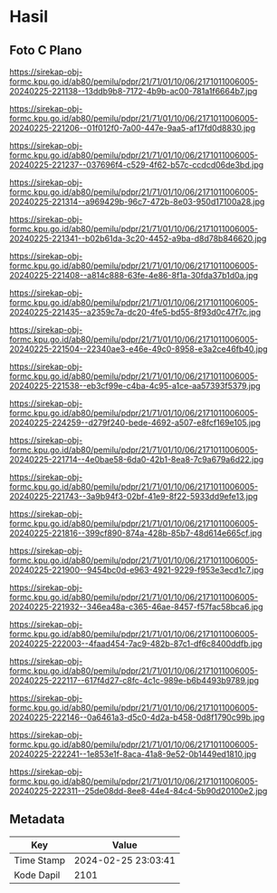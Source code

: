 # Hasil

## Foto C Plano

https://sirekap-obj-formc.kpu.go.id/ab80/pemilu/pdpr/21/71/01/10/06/2171011006005-20240225-221138--13ddb9b8-7172-4b9b-ac00-781a1f6664b7.jpg

https://sirekap-obj-formc.kpu.go.id/ab80/pemilu/pdpr/21/71/01/10/06/2171011006005-20240225-221206--01f012f0-7a00-447e-9aa5-af17fd0d8830.jpg

https://sirekap-obj-formc.kpu.go.id/ab80/pemilu/pdpr/21/71/01/10/06/2171011006005-20240225-221237--037696f4-c529-4f62-b57c-ccdcd06de3bd.jpg

https://sirekap-obj-formc.kpu.go.id/ab80/pemilu/pdpr/21/71/01/10/06/2171011006005-20240225-221314--a969429b-96c7-472b-8e03-950d17100a28.jpg

https://sirekap-obj-formc.kpu.go.id/ab80/pemilu/pdpr/21/71/01/10/06/2171011006005-20240225-221341--b02b61da-3c20-4452-a9ba-d8d78b846620.jpg

https://sirekap-obj-formc.kpu.go.id/ab80/pemilu/pdpr/21/71/01/10/06/2171011006005-20240225-221408--a814c888-63fe-4e86-8f1a-30fda37b1d0a.jpg

https://sirekap-obj-formc.kpu.go.id/ab80/pemilu/pdpr/21/71/01/10/06/2171011006005-20240225-221435--a2359c7a-dc20-4fe5-bd55-8f93d0c47f7c.jpg

https://sirekap-obj-formc.kpu.go.id/ab80/pemilu/pdpr/21/71/01/10/06/2171011006005-20240225-221504--22340ae3-e46e-49c0-8958-e3a2ce46fb40.jpg

https://sirekap-obj-formc.kpu.go.id/ab80/pemilu/pdpr/21/71/01/10/06/2171011006005-20240225-221538--eb3cf99e-c4ba-4c95-a1ce-aa57393f5379.jpg

https://sirekap-obj-formc.kpu.go.id/ab80/pemilu/pdpr/21/71/01/10/06/2171011006005-20240225-224259--d279f240-bede-4692-a507-e8fcf169e105.jpg

https://sirekap-obj-formc.kpu.go.id/ab80/pemilu/pdpr/21/71/01/10/06/2171011006005-20240225-221714--4e0bae58-6da0-42b1-8ea8-7c9a679a6d22.jpg

https://sirekap-obj-formc.kpu.go.id/ab80/pemilu/pdpr/21/71/01/10/06/2171011006005-20240225-221743--3a9b94f3-02bf-41e9-8f22-5933dd9efe13.jpg

https://sirekap-obj-formc.kpu.go.id/ab80/pemilu/pdpr/21/71/01/10/06/2171011006005-20240225-221816--399cf890-874a-428b-85b7-48d614e665cf.jpg

https://sirekap-obj-formc.kpu.go.id/ab80/pemilu/pdpr/21/71/01/10/06/2171011006005-20240225-221900--9454bc0d-e963-4921-9229-f953e3ecd1c7.jpg

https://sirekap-obj-formc.kpu.go.id/ab80/pemilu/pdpr/21/71/01/10/06/2171011006005-20240225-221932--346ea48a-c365-46ae-8457-f57fac58bca6.jpg

https://sirekap-obj-formc.kpu.go.id/ab80/pemilu/pdpr/21/71/01/10/06/2171011006005-20240225-222003--4faad454-7ac9-482b-87c1-df6c8400ddfb.jpg

https://sirekap-obj-formc.kpu.go.id/ab80/pemilu/pdpr/21/71/01/10/06/2171011006005-20240225-222117--617f4d27-c8fc-4c1c-989e-b6b4493b9789.jpg

https://sirekap-obj-formc.kpu.go.id/ab80/pemilu/pdpr/21/71/01/10/06/2171011006005-20240225-222146--0a6461a3-d5c0-4d2a-b458-0d8f1790c99b.jpg

https://sirekap-obj-formc.kpu.go.id/ab80/pemilu/pdpr/21/71/01/10/06/2171011006005-20240225-222241--1e853e1f-8aca-41a8-9e52-0b1449ed1810.jpg

https://sirekap-obj-formc.kpu.go.id/ab80/pemilu/pdpr/21/71/01/10/06/2171011006005-20240225-222311--25de08dd-8ee8-44e4-84c4-5b90d20100e2.jpg


## Metadata

| Key        | Value               |
| ---------- | ------------------- |
| Time Stamp | 2024-02-25 23:03:41 |
| Kode Dapil | 2101                |



